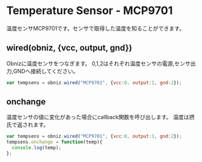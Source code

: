 # Temperature Sensor - MCP9701
温度センサMCP9701です。センサで取得した温度を知ることができます。

## wired(obniz, {vcc, output, gnd})
Obnizに温度センサをつなぎます。
0,1,2はそれぞれ温度センサの電源,センサ出力,GNDへ接続してください。
```javascript
var tempsens = obniz.wired("MCP9701", {vcc:0, output:1, gnd:2});
```

## onchange
温度センサの値に変化があった場合にcallback関数を呼び出します。
温度は摂氏で返されます。
```javascript
var tempsens = obniz.wired("MCP9701", {vcc:0, output:1, gnd:2});
tempsens.onchange = function(temp){
  console.log(temp);
};
```